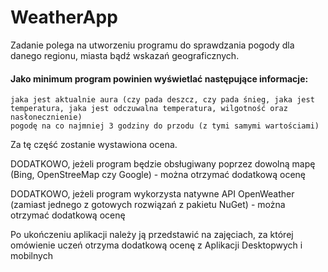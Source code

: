 # WeatherApp

Zadanie polega na utworzeniu programu do sprawdzania pogody dla danego regionu, miasta bądź wskazań geograficznych.

#### Jako minimum program powinien wyświetlać następujące informacje:
    jaka jest aktualnie aura (czy pada deszcz, czy pada śnieg, jaka jest temperatura, jaka jest odczuwalna temperatura, wilgotność oraz nasłonecznienie)
    pogodę na co najmniej 3 godziny do przodu (z tymi samymi wartościami)
Za tę część zostanie wystawiona ocena.

DODATKOWO, jeżeli program będzie obsługiwany poprzez dowolną mapę (Bing, OpenStreeMap czy Google) - można otrzymać dodatkową ocenę 

DODATKOWO, jeżeli program wykorzysta natywne API OpenWeather (zamiast jednego z gotowych rozwiązań z pakietu NuGet) - można otrzymać dodatkową ocenę

Po ukończeniu aplikacji należy ją przedstawić na zajęciach, za której omówienie uczeń otrzyma dodatkową ocenę z Aplikacji Desktopwych i mobilnych